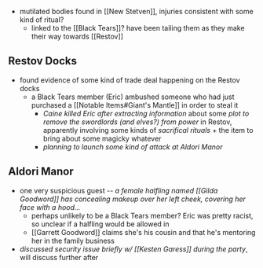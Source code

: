 - mutilated bodies found in [[New Stetven]], injuries consistent with some kind of ritual?
	- linked to the [[Black Tears]]? have been tailing them as they make their way towards [[Restov]]

## Restov Docks
- found evidence of some kind of trade deal happening on the Restov docks
	- a Black Tears member (Eric) ambushed someone who had just purchased a [[Notable Items#Giant's Mantle]] in order to steal it
		- *Caine killed Eric after extracting information* about some *plot to remove the swordlords (and elves?) from power* in Restov, apparently involving some kinds of *sacrifical rituals* + the item to bring about some magicky whatever
		- *planning to launch some kind of attack at Aldori Manor*

## Aldori Manor
- one very suspicious guest -- *a female halfling named [[Gilda Goodword]] has concealing makeup over her left cheek, covering her face with a hood...*
	- perhaps unlikely to be a Black Tears member? Eric was pretty racist, so unclear if a halfling would be allowed in
	- [[Garrett Goodword]] claims she's his cousin and that he's mentoring her in the family business
- *discussed security issue briefly w/ [[Kesten Garess]] during the party*, will discuss further after